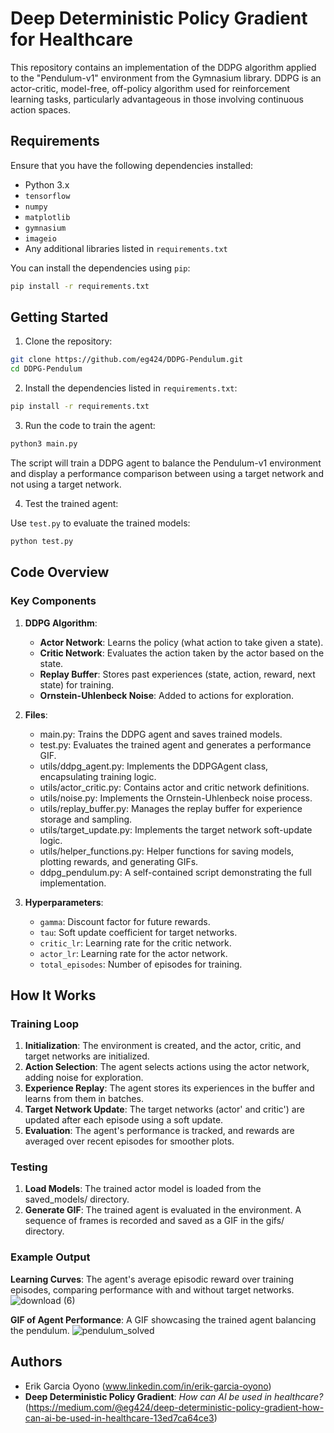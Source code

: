 
# Deep Deterministic Policy Gradient for Healthcare

This repository contains an implementation of the DDPG algorithm applied to the "Pendulum-v1" environment from the Gymnasium library. DDPG is an actor-critic, model-free, off-policy algorithm used for reinforcement learning tasks, particularly advantageous in those involving continuous action spaces.

## Requirements

Ensure that you have the following dependencies installed:

- Python 3.x
- `tensorflow`
- `numpy`
- `matplotlib`
- `gymnasium`
- `imageio`
- Any additional libraries listed in `requirements.txt`

You can install the dependencies using `pip`:

```bash
pip install -r requirements.txt
```

## Getting Started

1. Clone the repository:

```bash
git clone https://github.com/eg424/DDPG-Pendulum.git
cd DDPG-Pendulum
```

2. Install the dependencies listed in `requirements.txt`:

```bash
pip install -r requirements.txt
```

3. Run the code to train the agent:

```bash
python3 main.py
```

The script will train a DDPG agent to balance the Pendulum-v1 environment and display a performance comparison between using a target network and not using a target network.

4. Test the trained agent:

Use `test.py` to evaluate the trained models:

```bash
python test.py
```

## Code Overview

### Key Components

1. **DDPG Algorithm**: 
   - **Actor Network**: Learns the policy (what action to take given a state).
   - **Critic Network**: Evaluates the action taken by the actor based on the state.
   - **Replay Buffer**: Stores past experiences (state, action, reward, next state) for training.
   - **Ornstein-Uhlenbeck Noise**: Added to actions for exploration.

2. **Files**:
   - main.py: Trains the DDPG agent and saves trained models.
   - test.py: Evaluates the trained agent and generates a performance GIF.
   - utils/ddpg_agent.py: Implements the DDPGAgent class, encapsulating training logic.
   - utils/actor_critic.py: Contains actor and critic network definitions.
   - utils/noise.py: Implements the Ornstein-Uhlenbeck noise process.
   - utils/replay_buffer.py: Manages the replay buffer for experience storage and sampling.
   - utils/target_update.py: Implements the target network soft-update logic.
   - utils/helper_functions.py: Helper functions for saving models, plotting rewards, and      generating GIFs.
   - ddpg_pendulum.py: A self-contained script demonstrating the full implementation.
   
3. **Hyperparameters**:
   - `gamma`: Discount factor for future rewards.
   - `tau`: Soft update coefficient for target networks.
   - `critic_lr`: Learning rate for the critic network.
   - `actor_lr`: Learning rate for the actor network.
   - `total_episodes`: Number of episodes for training.

## How It Works

### Training Loop

1. **Initialization**: The environment is created, and the actor, critic, and target networks are initialized.
2. **Action Selection**: The agent selects actions using the actor network, adding noise for exploration.
3. **Experience Replay**: The agent stores its experiences in the buffer and learns from them in batches.
4. **Target Network Update**: The target networks (actor' and critic') are updated after each episode using a soft update.
5. **Evaluation**: The agent's performance is tracked, and rewards are averaged over recent episodes for smoother plots.

### Testing
1. **Load Models**: The trained actor model is loaded from the saved_models/ directory.
2. **Generate GIF**: The trained agent is evaluated in the environment. A sequence of frames is recorded and saved as a GIF in the gifs/ directory.
   
### Example Output
**Learning Curves**:
The agent's average episodic reward over training episodes, comparing performance with and without target networks.
![download (6)](https://github.com/user-attachments/assets/b500efde-8843-49c7-9c45-d52ff39ace6d)

**GIF of Agent Performance**:
A GIF showcasing the trained agent balancing the pendulum.
![pendulum_solved](https://github.com/user-attachments/assets/e089a839-39ca-4c4a-8687-609d4cebd3d7)


## Authors

- Erik Garcia Oyono (www.linkedin.com/in/erik-garcia-oyono)
- **Deep Deterministic Policy Gradient**: *How can AI be used in healthcare?* (https://medium.com/@eg424/deep-deterministic-policy-gradient-how-can-ai-be-used-in-healthcare-13ed7ca64ce3)
